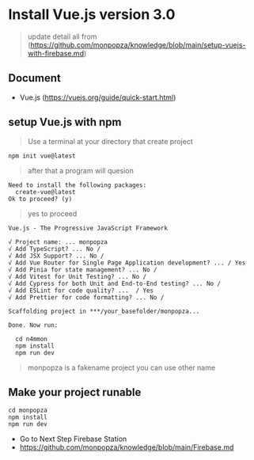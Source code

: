 # Install Vue.js version 3.0
> update detail all from 
> (https://github.com/monpopza/knowledge/blob/main/setup-vuejs-with-firebase.md) 
## Document 
- Vue.js (https://vuejs.org/guide/quick-start.html)

## setup Vue.js with npm
> Use a terminal at your directory that create project
```
npm init vue@latest
```
> after that a program will quesion
```
Need to install the following packages:
  create-vue@latest
Ok to proceed? (y)
```
> yes to proceed 
```
Vue.js - The Progressive JavaScript Framework

√ Project name: ... monpopza
√ Add TypeScript? ... No / 
√ Add JSX Support? ... No /
√ Add Vue Router for Single Page Application development? ... / Yes
√ Add Pinia for state management? ... No /
√ Add Vitest for Unit Testing? ... No / 
√ Add Cypress for both Unit and End-to-End testing? ... No / 
√ Add ESLint for code quality? ...  / Yes
√ Add Prettier for code formatting? ... No /

Scaffolding project in ***/your_basefolder/monpopza...

Done. Now run:

  cd n4mmon
  npm install
  npm run dev

```
> monpopza is a fakename project you can use other name
## Make your project runable
```
cd monpopza
npm install
npm run dev
```

- Go to Next Step Firebase Station
- https://github.com/monpopza/knowledge/blob/main/Firebase.md
